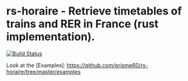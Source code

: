 # rs-horaire - Retrieve timetables of trains and RER in France (rust implementation).
[![Build Status](https://travis-ci.org/prisme60/rs-horaire.svg?branch=master)](https://travis-ci.org/prisme60/rs-horaire)

Look at the [Examples]: https://github.com/prisme60/rs-horaire/tree/master/examples
